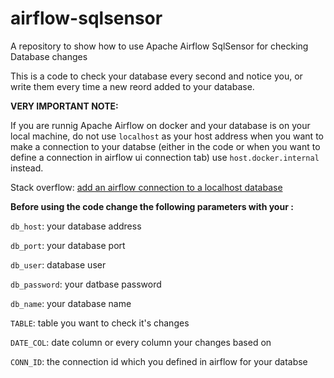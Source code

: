 # airflow-sqlsensor
A repository to show how to use Apache Airflow SqlSensor for checking Database changes

This is a code to check your database every second and notice you, or write them every time a new reord added to your database.

**VERY IMPORTANT NOTE:** 

If you are runnig Apache Airflow on docker and your database is on your local machine, do not use `localhost` as your host address when you want to make a connection to your databse (either in the code or when you want to define a connection in airflow ui connection tab) use `host.docker.internal` instead. 

Stack overflow: [add an airflow connection to a localhost database](https://stackoverflow.com/questions/68308437/add-an-airflow-connection-to-a-localhost-database-postgres-running-on-docker)

**Before using the code change the following parameters with your :**

`db_host`: your database address

`db_port`: your database port

`db_user`: database user

`db_password`: your datbase password

`db_name`: your database name

`TABLE`: table you want to check it's changes

`DATE_COL`: date column or every column your changes based on

`CONN_ID`: the connection id which you defined in airflow for your databse
